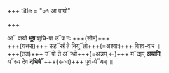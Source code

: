 +++
title = "०१ आ वायो"

+++

आ᳓ वायो **भूष** शुचि-पा उ᳓प नः +++(सोमं)+++  
+++(यत्तस्)+++ सह᳓स्रं ते नियु᳓तो+++(=अश्वाः)+++ विश्व-वार ।  
+++(तत)+++ उ᳓पो ते अ᳓न्धो+++(=अन्नम् ←)+++ म᳓द्यम् **अयामि**,  
य᳓स्य देव **दधिषे᳓**+++(←धा)+++ पूर्व-पे᳓यम् ॥
